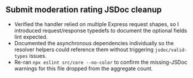## Submit moderation rating JSDoc cleanup

- Verified the handler relied on multiple Express request shapes, so I introduced request/response typedefs to document the optional fields lint expected.
- Documented the asynchronous dependencies individually so the resolver helpers could reference them without triggering `jsdoc/valid-types` issues.
- Re-ran `npx eslint src/core --no-color` to confirm the missing-JSDoc warnings for this file dropped from the aggregate count.
